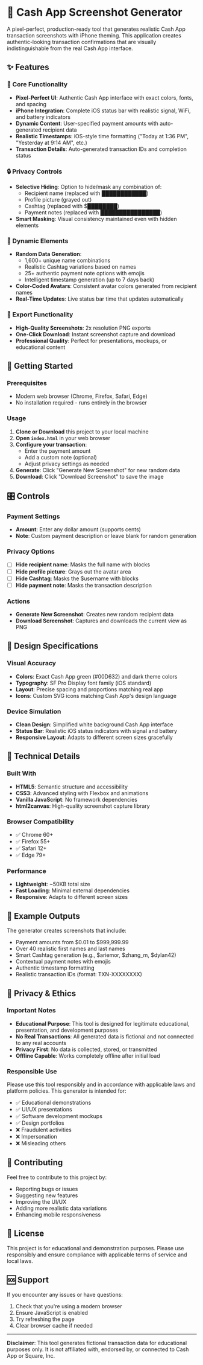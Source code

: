 # 📱 Cash App Screenshot Generator

A pixel-perfect, production-ready tool that generates realistic Cash App transaction screenshots with iPhone theming. This application creates authentic-looking transaction confirmations that are visually indistinguishable from the real Cash App interface.

## ✨ Features

### 🎯 Core Functionality
- **Pixel-Perfect UI**: Authentic Cash App interface with exact colors, fonts, and spacing
- **iPhone Integration**: Complete iOS status bar with realistic signal, WiFi, and battery indicators
- **Dynamic Content**: User-specified payment amounts with auto-generated recipient data
- **Realistic Timestamps**: iOS-style time formatting ("Today at 1:36 PM", "Yesterday at 9:14 AM", etc.)
- **Transaction Details**: Auto-generated transaction IDs and completion status

### 🔒 Privacy Controls
- **Selective Hiding**: Option to hide/mask any combination of:
  - Recipient name (replaced with ████████████)
  - Profile picture (grayed out)
  - Cashtag (replaced with $████████)
  - Payment notes (replaced with ████████████████)
- **Smart Masking**: Visual consistency maintained even with hidden elements

### 🎨 Dynamic Elements
- **Random Data Generation**: 
  - 1,600+ unique name combinations
  - Realistic Cashtag variations based on names
  - 25+ authentic payment note options with emojis
  - Intelligent timestamp generation (up to 7 days back)
- **Color-Coded Avatars**: Consistent avatar colors generated from recipient names
- **Real-Time Updates**: Live status bar time that updates automatically

### 📸 Export Functionality
- **High-Quality Screenshots**: 2x resolution PNG exports
- **One-Click Download**: Instant screenshot capture and download
- **Professional Quality**: Perfect for presentations, mockups, or educational content

## 🚀 Getting Started

### Prerequisites
- Modern web browser (Chrome, Firefox, Safari, Edge)
- No installation required - runs entirely in the browser

### Usage

1. **Clone or Download** this project to your local machine
2. **Open `index.html`** in your web browser
3. **Configure your transaction**:
   - Enter the payment amount
   - Add a custom note (optional)
   - Adjust privacy settings as needed
4. **Generate**: Click "Generate New Screenshot" for new random data
5. **Download**: Click "Download Screenshot" to save the image

## 🎛️ Controls

### Payment Settings
- **Amount**: Enter any dollar amount (supports cents)
- **Note**: Custom payment description or leave blank for random generation

### Privacy Options
- ☐ **Hide recipient name**: Masks the full name with blocks
- ☐ **Hide profile picture**: Grays out the avatar area
- ☐ **Hide Cashtag**: Masks the $username with blocks
- ☐ **Hide payment note**: Masks the transaction description

### Actions
- **Generate New Screenshot**: Creates new random recipient data
- **Download Screenshot**: Captures and downloads the current view as PNG

## 🎨 Design Specifications

### Visual Accuracy
- **Colors**: Exact Cash App green (#00D632) and dark theme colors
- **Typography**: SF Pro Display font family (iOS standard)
- **Layout**: Precise spacing and proportions matching real app
- **Icons**: Custom SVG icons matching Cash App's design language

### Device Simulation
- **Clean Design**: Simplified white background Cash App interface
- **Status Bar**: Realistic iOS status indicators with signal and battery
- **Responsive Layout**: Adapts to different screen sizes gracefully

## 🔧 Technical Details

### Built With
- **HTML5**: Semantic structure and accessibility
- **CSS3**: Advanced styling with Flexbox and animations
- **Vanilla JavaScript**: No framework dependencies
- **html2canvas**: High-quality screenshot capture library

### Browser Compatibility
- ✅ Chrome 60+
- ✅ Firefox 55+
- ✅ Safari 12+
- ✅ Edge 79+

### Performance
- **Lightweight**: ~50KB total size
- **Fast Loading**: Minimal external dependencies
- **Responsive**: Adapts to different screen sizes

## 📱 Example Outputs

The generator creates screenshots that include:
- Payment amounts from $0.01 to $999,999.99
- Over 40 realistic first names and last names
- Smart Cashtag generation (e.g., $ariemor, $zhang_m, $dylan42)
- Contextual payment notes with emojis
- Authentic timestamp formatting
- Realistic transaction IDs (format: TXN-XXXXXXXX)

## 🔐 Privacy & Ethics

### Important Notes
- **Educational Purpose**: This tool is designed for legitimate educational, presentation, and development purposes
- **No Real Transactions**: All generated data is fictional and not connected to any real accounts
- **Privacy First**: No data is collected, stored, or transmitted
- **Offline Capable**: Works completely offline after initial load

### Responsible Use
Please use this tool responsibly and in accordance with applicable laws and platform policies. This generator is intended for:
- ✅ Educational demonstrations
- ✅ UI/UX presentations
- ✅ Software development mockups
- ✅ Design portfolios
- ❌ Fraudulent activities
- ❌ Impersonation
- ❌ Misleading others

## 🤝 Contributing

Feel free to contribute to this project by:
- Reporting bugs or issues
- Suggesting new features
- Improving the UI/UX
- Adding more realistic data variations
- Enhancing mobile responsiveness

## 📄 License

This project is for educational and demonstration purposes. Please use responsibly and ensure compliance with applicable terms of service and local laws.

## 🆘 Support

If you encounter any issues or have questions:
1. Check that you're using a modern browser
2. Ensure JavaScript is enabled
3. Try refreshing the page
4. Clear browser cache if needed

---

**Disclaimer**: This tool generates fictional transaction data for educational purposes only. It is not affiliated with, endorsed by, or connected to Cash App or Square, Inc. 